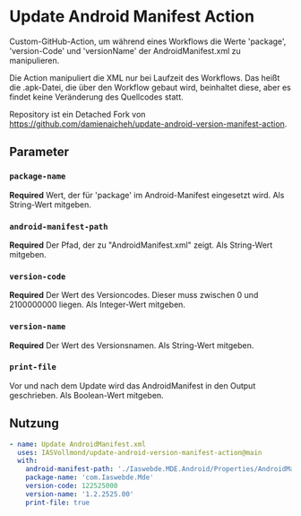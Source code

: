# Update Android Manifest Action

Custom-GitHub-Action, um während eines Workflows die Werte 'package', 'version-Code' und 'versionName' der AndroidManifest.xml zu manipulieren.

Die Action manipuliert die XML nur bei Laufzeit des Workflows. Das heißt die .apk-Datei, die über den Workflow gebaut wird, beinhaltet diese, aber es findet keine Veränderung des Quellcodes statt.

Repository ist ein Detached Fork von https://github.com/damienaicheh/update-android-version-manifest-action.

## Parameter

### `package-name`

**Required** Wert, der für 'package' im Android-Manifest eingesetzt wird. Als String-Wert mitgeben.

### `android-manifest-path`

**Required** Der Pfad, der zu "AndroidManifest.xml" zeigt. Als String-Wert mitgeben.

### `version-code` 
  
**Required** Der Wert des Versioncodes. Dieser muss zwischen 0 und 2100000000 liegen. Als Integer-Wert mitgeben.

###  `version-name`
    
**Required** Der Wert des Versionsnamen. Als String-Wert mitgeben.

###  `print-file`

Vor und nach dem Update wird das AndroidManifest in den Output geschrieben. Als Boolean-Wert mitgeben.

## Nutzung

```yaml
- name: Update AndroidManifest.xml
  uses: IASVollmond/update-android-version-manifest-action@main
  with:
    android-manifest-path: './Iaswebde.MDE.Android/Properties/AndroidManifest.xml'
    package-name: 'com.Iaswebde.Mde'
    version-code: 122525000
    version-name: '1.2.2525.00'
    print-file: true
```
